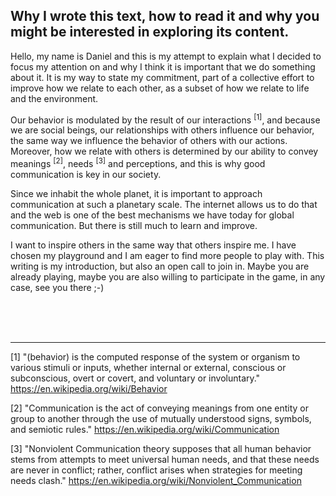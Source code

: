 ## Why I wrote this text, how to read it and why you might be interested in exploring its content.

Hello, my name is Daniel and this is my attempt to explain what I decided to focus my attention on and why I think it is important that we do something about it. It is my way to state my commitment, part of a collective effort to improve how we relate to each other, as a subset of how we relate to life and the environment.

Our behavior is modulated by the result of our interactions <sup>[1]</sup>, and because we are social beings, our relationships with others influence our behavior, the same way we influence the behavior of others with our actions. Moreover, how we relate with others is determined by our ability to convey meanings <sup>[2]</sup>, needs <sup>[3]</sup> and perceptions, and this is why good communication is key in our society.

Since we inhabit the whole planet, it is important to approach communication at such a planetary scale. The internet allows us to do that and the web is one of the best mechanisms we have today for global communication. But there is still much to learn and improve.

I want to inspire others in the same way that others inspire me. I have chosen my playground and I am eager to find more people to play with. This writing is my introduction, but also an open call to join in. Maybe you are already playing, maybe you are also willing to participate in the game, in any case, see you there ;-)

<br><br><br>

---

[1] "(behavior) is the computed response of the system or organism to various stimuli or inputs, whether internal or external, conscious or subconscious, overt or covert, and voluntary or involuntary." https://en.wikipedia.org/wiki/Behavior

[2] "Communication is the act of conveying meanings from one entity or group to another through the use of mutually understood signs, symbols, and semiotic rules." https://en.wikipedia.org/wiki/Communication

[3] "Nonviolent Communication theory supposes that all human behavior stems from attempts to meet universal human needs, and that these needs are never in conflict; rather, conflict arises when strategies for meeting needs clash." https://en.wikipedia.org/wiki/Nonviolent_Communication